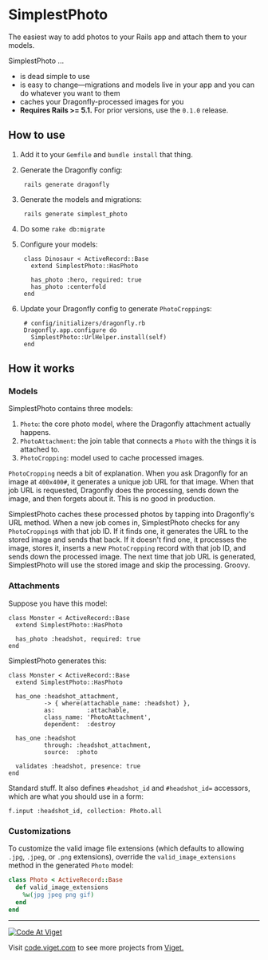 SimplestPhoto
=============

The easiest way to add photos to your Rails app and attach them to your models.

SimplestPhoto ...

* is dead simple to use
* is easy to change—migrations and models live in your app and you can do whatever you want to them
* caches your Dragonfly-processed images for you
* **Requires Rails >= 5.1.** For prior versions, use the `0.1.0` release.


How to use
----------

1. Add it to your `Gemfile` and `bundle install` that thing.
2. Generate the Dragonfly config:

        rails generate dragonfly

3. Generate the models and migrations:

        rails generate simplest_photo

4. Do some `rake db:migrate`
5. Configure your models:

        class Dinosaur < ActiveRecord::Base
          extend SimplestPhoto::HasPhoto

          has_photo :hero, required: true
          has_photo :centerfold
        end

6. Update your Dragonfly config to generate `PhotoCropping`s:

        # config/initializers/dragonfly.rb
        Dragonfly.app.configure do
          SimplestPhoto::UrlHelper.install(self)
        end


How it works
------------

### Models

SimplestPhoto contains three models:

1. `Photo`: the core photo model, where the Dragonfly attachment actually happens.
2. `PhotoAttachment`: the join table that connects a `Photo` with the things it is attached to.
3. `PhotoCropping`: model used to cache processed images.

`PhotoCropping` needs a bit of explanation. When you ask Dragonfly for an image at `400x400#`, it generates a unique job URL for that image. When that job URL is requested, Dragonfly does the processing, sends down the image, and then forgets about it. This is no good in production.

SimplestPhoto caches these processed photos by tapping into Dragonfly's URL method. When a new job comes in, SimplestPhoto checks for any `PhotoCropping`s with that job ID. If it finds one, it generates the URL to the stored image and sends that back. If it doesn't find one, it processes the image, stores it, inserts a new `PhotoCropping` record with that job ID, and sends down the processed image. The next time that job URL is generated, SimplestPhoto will use the stored image and skip the processing. Groovy.

### Attachments

Suppose you have this model:

    class Monster < ActiveRecord::Base
      extend SimplestPhoto::HasPhoto

      has_photo :headshot, required: true
    end

SimplestPhoto generates this:

    class Monster < ActiveRecord::Base
      extend SimplestPhoto::HasPhoto

      has_one :headshot_attachment,
              -> { where(attachable_name: :headshot) },
              as:         :attachable,
              class_name: 'PhotoAttachment',
              dependent:  :destroy

      has_one :headshot
              through: :headshot_attachment,
              source:  :photo

      validates :headshot, presence: true
    end

Standard stuff. It also defines `#headshot_id` and `#headshot_id=` accessors, which are what you should use in a form:

    f.input :headshot_id, collection: Photo.all

### Customizations

To customize the valid image file extensions (which defaults to allowing `.jpg`, `.jpeg`, or `.png` extensions), override the `valid_image_extensions` method in the generated `Photo` model:
```ruby
class Photo < ActiveRecord::Base
  def valid_image_extensions
    %w(jpg jpeg png gif)
  end
end
```

***

<a href="http://code.viget.com">
  <img src="http://code.viget.com/github-banner.png" alt="Code At Viget">
</a>

Visit [code.viget.com](http://code.viget.com) to see more projects from [Viget.](https://viget.com)

